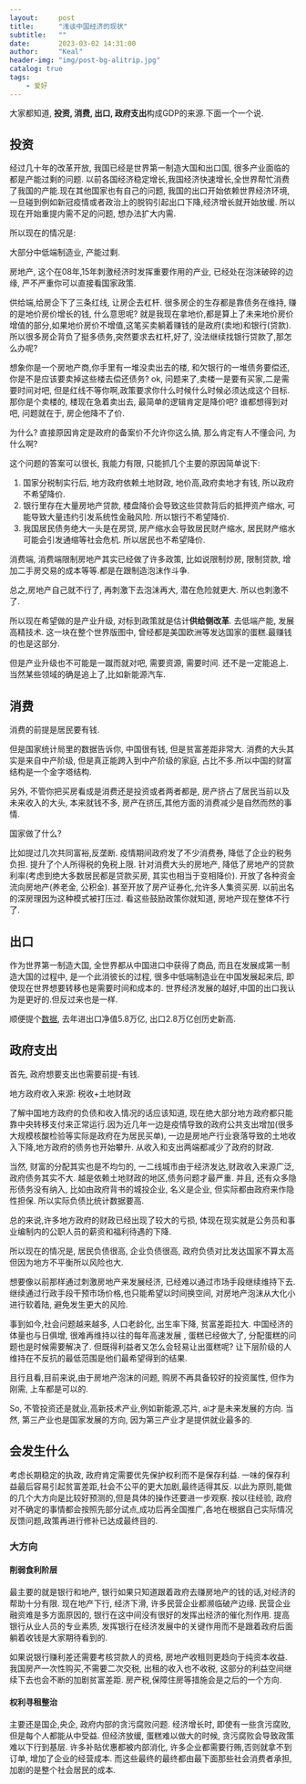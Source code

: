 ```yaml
---
layout:     post
title:      "浅谈中国经济的现状"
subtitle:   ""
date:       2023-03-02 14:31:00
author:     "Keal"
header-img: "img/post-bg-alitrip.jpg"
catalog: true
tags:
    - 爱好
---
```


大家都知道, **投资, 消费, 出口, 政府支出**构成GDP的来源.下面一个一个说.

## 投资

经过几十年的改革开放, 我国已经是世界第一制造大国和出口国, 很多产业面临的都是产能过剩的问题. 以前各国经济稳定增长,我国经济快速增长,全世界帮忙消费了我国的产能.现在其他国家也有自己的问题, 我国的出口开始依赖世界经济环境, 一旦碰到例如新冠疫情或者政治上的脱钩引起出口下降,经济增长就开始放缓. 所以现在开始重提内需不足的问题, 想办法扩大内需.

所以现在的情况是:

大部分中低端制造业, 产能过剩.  

房地产, 这个在08年,15年刺激经济时发挥重要作用的产业, 已经处在泡沫破碎的边缘, 严不严重你可以直接看国家政策.

供给端,给房企下了三条红线, 让房企去杠杆. 很多房企的生存都是靠债务在维持, 赚的是地价房价增长的钱, 什么意思呢? 就是我现在拿地价,都是算上了未来地价房价增值的部分,如果地价房价不增值,这笔买卖躺着赚钱的是政府(卖地)和银行(贷款). 所以很多房企背负了挺多债务,突然要求去杠杆,好了, 没法继续找银行贷款了,那怎么办呢?

想象你是一个房地产商,你手里有一堆没卖出去的楼, 和欠银行的一堆债务要偿还, 你是不是应该要卖掉这些楼去偿还债务? ok, 问题来了,卖楼一是要有买家,二是需要时间对吧, 但是红线不等你啊,政策要求你什么时候什么时候必须达成这个目标. 那你是个卖楼的, 楼现在急着卖出去, 最简单的逻辑肯定是降价吧? 谁都想得到对吧, 问题就在于, 房企他降不了价.

为什么? 直接原因肯定是政府的备案价不允许你这么搞, 那么肯定有人不懂会问, 为什么啊?

这个问题的答案可以很长, 我能力有限, 只能抓几个主要的原因简单说下:

1. 国家分税制实行后, 地方政府依赖土地财政, 地价高,政府卖地才有钱, 所以政府不希望降价.
2. 银行里存在大量房地产贷款, 楼盘降价会导致这些贷款背后的抵押资产缩水, 可能导致大量违约引发系统性金融风险. 所以银行不希望降价.
3. 我国居民债务绝大一头是在房贷, 房产缩水会导致居民财产缩水, 居民财产缩水可能会引发通缩等社会危机. 所以居民也不希望降价.

消费端, 消费端限制房地产其实已经做了许多政策, 比如说限制炒房, 限制贷款, 增加二手房交易的成本等等.都是在跟制造泡沫作斗争.

总之,房地产自己就不行了, 再刺激下去泡沫再大, 潜在危险就更大. 所以也刺激不了.

所以现在希望做的是产业升级, 对标到政策就是估计**供给侧改革**. 去低端产能, 发展高精技术. 这一块在整个世界版图中, 曾经都是美国欧洲等发达国家的蛋糕.最赚钱的也是这部分.

但是产业升级也不可能是一蹴而就对吧, 需要资源, 需要时间. 还不是一定能追上. 当然某些领域的确是追上了,比如新能源汽车. 

## **消费**

消费的前提是居民要有钱.

但是国家统计局里的数据告诉你, 中国很有钱, 但是贫富差距非常大. 消费的大头其实是来自中产阶级, 但是真正能跨入到中产阶级的家庭, 占比不多.所以中国的财富结构是一个金字塔结构.

另外, 不管你把买房看成是消费还是投资或者两者都是, 房产挤占了居民当前以及未来收入的大头, 本来就钱不多, 房产在挤压,其他方面的消费减少是自然而然的事情.

国家做了什么?

比如提过几次共同富裕,反垄断. 疫情期间政府发了不少消费券, 降低了企业的税务负担. 提升了个人所得税的免税上限. 针对消费大头的房地产, 降低了房地产的贷款利率(考虑到绝大多数居民都是贷款买房, 其实也相当于变相降价). 开放了各种资金流向房地产(养老金, 公积金). 甚至开放了房产证券化,允许多人集资买房. 以前出名的深房理因为这种模式被打压过. 看这些鼓励政策你就知道, 房地产现在整体不行了. 

## **出口**

作为世界第一制造大国, 全世界都从中国进口中获得了商品, 而且在发展成第一制造大国的过程中, 是一个此消彼长的过程, 很多中低端制造业在中国发展起来后, 即使现在世界想要转移也是需要时间和成本的. 世界经济发展的越好,中国的出口我认为是更好的.但反过来也是一样.

顺便提个[数据](http://data.mofcom.gov.cn/fwmy/overtheyears.shtml), 去年进出口净值5.8万亿, 出口2.8万亿创历史新高. 

## **政府支出**

首先, 政府想要支出也需要前提-有钱. 

地方政府收入来源: 税收+土地财政

了解中国地方政府的负债和收入情况的话应该知道, 现在绝大部分地方政府都只能靠中央转移支付来正常运行.因为近几年一边是疫情导致的政府公共支出增加(很多大规模核酸检验等实际是政府在为居民买单), 一边是房地产行业衰落导致的土地收入下降,地方政府的债务也开始攀升. 从收入和支出两端都减少了政府的财政.

当然, 财富的分配其实也是不均匀的, 一二线城市由于经济发达,财政收入来源广泛,政府债务其实不大. 越是依赖土地财政的地区,债务问题才最严重. 并且, 还有众多隐形债务没有纳入, 比如由政府背书的城投企业, 名义是企业, 但实际都由政府来作隐性担保. 所以实际负债比统计数据要高.

总的来说,许多地方政府的财政已经出现了较大的亏损, 体现在现实就是公务员和事业编制内的公职人员的薪资和福利待遇的下降.



所以现在的情况是, 居民负债很高, 企业负债很高, 政府负债对比发达国家不算太高但因为地方不平衡所以风险也大.

想要像以前那样通过刺激房地产来发展经济, 已经难以通过市场手段继续维持下去. 继续通过行政手段干预市场价格,也只能希望以时间换空间, 对房地产泡沫从大化小进行软着陆, 避免发生更大的风险.

事到如今,社会问题越来越多, 人口老龄化, 出生率下降, 贫富差距拉大. 中国经济的体量也与日俱增, 很难再维持以往的每年高速发展 , 蛋糕已经做大了, 分配蛋糕的问题也是时候需要解决了. 但既得利益者又怎么会轻易让出蛋糕呢? 让下层阶级的人维持在不反抗的最低范围是他们最希望得到的结果.



且行且看,目前来说,由于房地产泡沫的问题, 购房不再具备较好的投资属性, 但作为刚需, 上车都是可以的.

So, 不管投资还是就业,高新技术产业,例如新能源,芯片, ai才是未来发展的方向. 当然, 第三产业也是国家发展的方向, 因为第三产业才是提供就业最多的.

## 会发生什么

考虑长期稳定的执政, 政府肯定需要优先保护权利而不是保存利益. 一味的保存利益最后容易引起贫富差距,社会不公平的更大加剧,最终适得其反. 以此为原则,能做的几个大方向是比较好预测的,但是具体的操作还要进一步观察. 按以往经验, 政府对不确定的事情都会按照先部分试点,成功后再全国推广,各地在根据自己实际情况反馈问题,政策再进行修补已达成最终目的.

### 大方向

#### 削弱食利阶层

最主要的就是银行和地产, 银行如果只知道跟着政府去赚房地产的钱的话,对经济的帮助十分有限. 现在地产下行, 经济下滑, 许多民营企业都濒临破产边缘. 民营企业融资难是多方面原因的, 银行在这中间没有很好的发挥出经济的催化剂作用. 提高银行从业人员的专业素质, 发挥银行在经济发展中的关键作用而不是跟着政府后面躺着收钱是大家期待看到的.

如果说银行赚利差还需要考核贷款人的资格, 房地产收租则更趋向于纯资本收益. 我国房产一次性购买,不需要二次交税, 出租的收入也不收税, 这部分的利益空间继续下去也会不断的加剧贫富差距. 房产税,保障住房等措施会是之后的一个方向.

#### 权利寻租整治

主要还是国企,央企, 政府内部的贪污腐败问题. 经济增长时, 即使有一些贪污腐败,但是每个人都能从中受益. 但经济放缓, 蛋糕难以做大的时候, 贪污腐败会导致政策难以下行到基层. 许多补贴优惠都被内部消化, 许多企业都需要行贿,否则就拿不到订单, 增加了企业的经营成本. 而这些最终的最终都由最下面那些社会消费者承担,加剧的是整个社会居民的成本.

